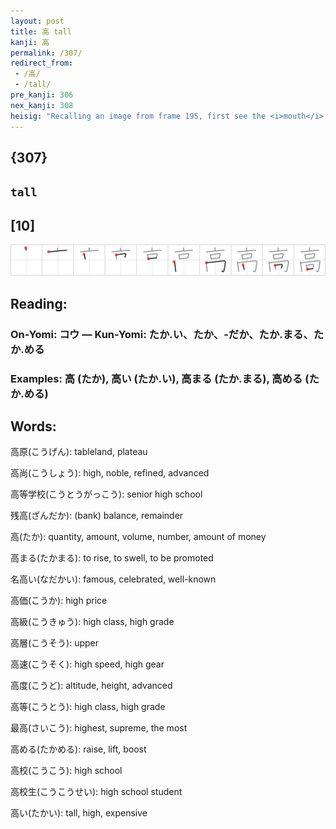 ```yaml
---
layout: post
title: 高 tall
kanji: 高
permalink: /307/
redirect_from:
 - /高/
 - /tall/
pre_kanji: 306
nex_kanji: 308
heisig: "Recalling an image from frame 195, first see the <i>mouth</i> under the extraterrestrial's glass <i>hood</i>, and then the <i>mouth</i> under the <i>top hat</i> of one of his mates who has tried on the strange earthling's headgear only to find that it makes him look much, much <b>taller</b> than everyone else."
---
```


## {307}

## `tall`

## [10]

<div class="stroke"><img src="../images/E9AB98.png" /></div>

## Reading:

### On-Yomi: コウ &mdash; Kun-Yomi: たか.い、たか、-だか、たか.まる、たか.める

### Examples: 高 (たか), 高い (たか.い), 高まる (たか.まる), 高める (たか.める)

## Words:

高原(こうげん): tableland, plateau

高尚(こうしょう): high, noble, refined, advanced

高等学校(こうとうがっこう): senior high school

残高(ざんだか): (bank) balance, remainder

高(たか): quantity, amount, volume, number, amount of money

高まる(たかまる): to rise, to swell, to be promoted

名高い(なだかい): famous, celebrated, well-known

高価(こうか): high price

高級(こうきゅう): high class, high grade

高層(こうそう): upper

高速(こうそく): high speed, high gear

高度(こうど): altitude, height, advanced

高等(こうとう): high class, high grade

最高(さいこう): highest, supreme, the most

高める(たかめる): raise, lift, boost

高校(こうこう): high school

高校生(こうこうせい): high school student

高い(たかい): tall, high, expensive
